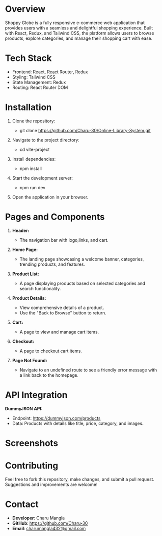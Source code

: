 # Overview
Shoppy Globe is a fully responsive e-commerce web application that provides users with a seamless and delightful shopping experience. Built with React, Redux, and Tailwind CSS, the platform allows users to browse products, explore categories, and manage their shopping cart with ease.

# Tech Stack
* Frontend: React, React Router, Redux
* Styling: Tailwind CSS
* State Management: Redux
* Routing: React Router DOM

# Installation
1. Clone the repository:
    * git clone https://github.com/Charu-30/Online-Library-System.git

2. Navigate to the project directory:
    * cd vite-project

3. Install dependencies:
    * npm install

4. Start the development server:
    * npm run dev

5. Open the application in your browser.

# Pages and Components
1. **Header:**
   * The navigation bar with logo,links, and cart.

2. **Home Page:**
   * The landing page showcasing a welcome banner, categories, trending products, and features.

3.  **Product List:**
    * A page displaying products based on selected categories and search functionality.

4. **Product Details:**
   * View comprehensive details of a product.
   * Use the "Back to Browse" button to return.

5. **Cart:**
   * A page to view and manage cart items.

6. **Checkout:**
   * A page to checkout cart items. 

5. **Page Not Found:**
   * Navigate to an undefined route to see a friendly error message with a link back to the homepage.

# API Integration
**DummyJSON API:**
* Endpoint: https://dummyjson.com/products
* Data: Products with details like title, price, category, and images.

# Screenshots


# Contributing
Feel free to fork this repository, make changes, and submit a pull request. Suggestions and improvements are welcome!

# Contact
* **Developer**: Charu Mangla
* **GitHub**: https://github.com/Charu-30
* **Email**: charumangla432@gmail.com
